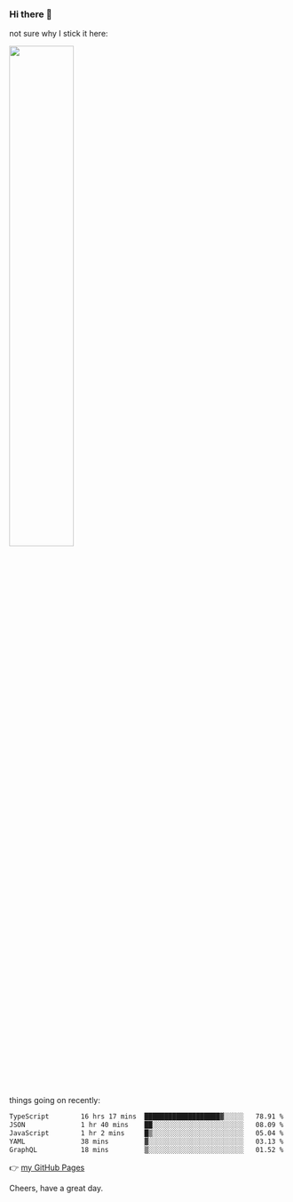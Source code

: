 ### Hi there 👋

not sure why I stick it here:

[<img width="48%" src="https://github-readme-stats.vercel.app/api?username=ykzhukian&show_icons=true&theme=dracula">](https://github.com/anuraghazra/github-readme-stats)


things going on recently:

<!--START_SECTION:waka-->

```txt
TypeScript        16 hrs 17 mins  ███████████████████▓░░░░░   78.91 %
JSON              1 hr 40 mins    ██░░░░░░░░░░░░░░░░░░░░░░░   08.09 %
JavaScript        1 hr 2 mins     █▒░░░░░░░░░░░░░░░░░░░░░░░   05.04 %
YAML              38 mins         ▓░░░░░░░░░░░░░░░░░░░░░░░░   03.13 %
GraphQL           18 mins         ▒░░░░░░░░░░░░░░░░░░░░░░░░   01.52 %
```

<!--END_SECTION:waka-->

👉 [my GitHub Pages](https://ykzhukian.github.io)

Cheers, have a great day.

